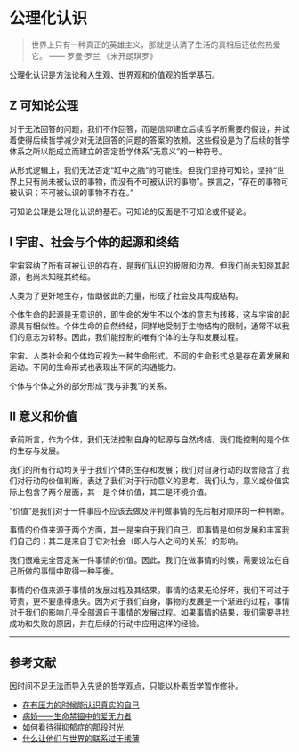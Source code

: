 # 公理化认识

> 世界上只有一种真正的英雄主义，那就是认清了生活的真相后还依然热爱它。
> —— 罗曼·罗兰 《米开朗琪罗》

公理化认识是方法论和人生观、世界观和价值观的哲学基石。

## Z 可知论公理

对于无法回答的问题，我们不作回答，而是信仰建立后续哲学所需要的假设，并试着使得后续哲学减少对无法回答的问题的答案的依赖。这些假设是为了后续的哲学体系之所以能成立而建立的否定哲学体系“无意义”的一种符号。

从形式逻辑上，我们无法否定“缸中之脑”的可能性。但我们坚持可知论，坚持“世界上只有尚未被认识的事物，而没有不可被认识的事物”。换言之，“存在的事物可被认识；不可被认识的事物不存在。”

可知论公理是公理化认识的基石。可知论的反面是不可知论或怀疑论。

## I 宇宙、社会与个体的起源和终结

宇宙容纳了所有可被认识的存在，是我们认识的极限和边界。但我们尚未知晓其起源，也尚未知晓其终结。

人类为了更好地生存，借助彼此的力量，形成了社会及其构成结构。

个体生命的起源是无意识的，即生命的发生不以个体的意志为转移，这与宇宙的起源具有相似性。个体生命的自然终结，同样地受制于生物结构的限制，通常不以我们的意志为转移。因此，我们能控制的唯有个体的生存和发展过程。

宇宙、人类社会和个体均可视为一种生命形式。不同的生命形式总是存在着发展和运动。不同的生命形式也表现出不同的沟通能力。

个体与个体之外的部分形成“我与非我”的关系。

## II 意义和价值

承前所言，作为个体，我们无法控制自身的起源与自然终结，我们能控制的是个体的生存与发展。

我们的所有行动均关乎于我们个体的生存和发展；我们对自身行动的取舍隐含了我们对行动的价值判断，表达了我们对于行动意义的思考。我们认为，意义或价值实际上包含了两个层面，其一是个体价值，其二是环境价值。

“价值”是我们对于一件事应不应该去做及评判做事情的先后相对顺序的一种判断。

事情的价值来源于两个方面，其一是来自于我们自己，即事情是如何发展和丰富我们自己的；其二是来自于它对社会（即人与人之间的关系）的影响。

我们很难完全否定某一件事情的价值。因此，我们在做事情的时候，需要设法在自己所做的事情中取得一种平衡。

事情的价值来源于事情的发展过程及其结果。事情的结果无论好坏，我们不可过于苛责，更不要患得患失。因为对于我们自身，事物的发展是一个渐进的过程，事情对于我们的影响几乎全部源自于事情的发展过程。如果事情的结果，我们需要寻找成功和失败的原因，并在后续的行动中应用这样的经验。

---

## 参考文献

因时间不足无法而导入先贤的哲学观点，只能以朴素哲学暂作修补。

- [在有压力的时候能认识真实的自己](https://baike.baidu.com/tashuo/browse/content?id=a1817d0f5cfb71671e8835fc)
- [病娇——生命禁锢中的爱无力者](https://baike.baidu.com/tashuo/browse/content?id=d4c4e5133dedd137e28f6bb4)
- [如何看待得抑郁症的那段时光](https://baike.baidu.com/tashuo/browse/content?id=f24f0a803f427f347f0c08f3)
- [什么让他们与世界的联系过于稀薄](https://baike.baidu.com/tashuo/browse/content?id=bbf9b41cf3c609f9d585672e)
